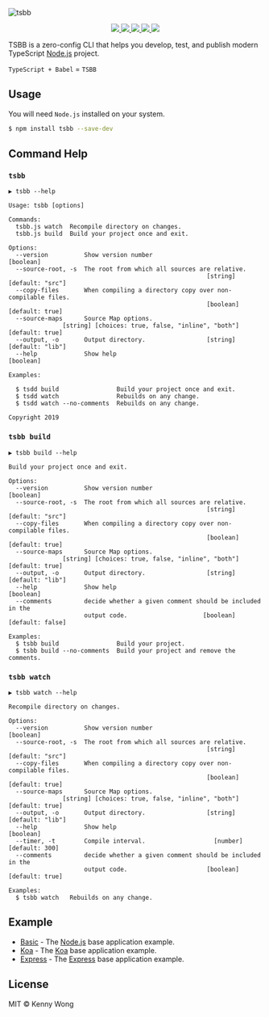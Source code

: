 ![tsbb](https://user-images.githubusercontent.com/1680273/57375829-048d8d80-71d1-11e9-8f8c-b62c7197e96f.png)

<p align="center">
  <a href="https://github.com/jaywcjlove/tsbb/issues">
    <img src="https://badgen.net/github/issues/jaywcjlove/tsbb">
  </a>
  <a href="https://github.com/jaywcjlove/tsbb/network">
    <img src="https://badgen.net/github/forks/jaywcjlove/tsbb">
  </a>
  <a href="https://github.com/jaywcjlove/tsbb/stargazers">
    <img src="https://badgen.net/github/stars/jaywcjlove/tsbb">
  </a>
  <a href="https://github.com/jaywcjlove/tsbb/releases">
    <img src="https://badgen.net/github/release/jaywcjlove/tsbb">
  </a>
  <a href="https://www.npmjs.com/package/tsbb">
    <img src="https://badgen.net/npm/v/tsbb">
  </a>
</p>

TSBB is a zero-config CLI that helps you develop, test, and publish modern TypeScript [Node.js](https://nodejs.org/en/) project.

`TypeScript + Babel` = `TSBB`

## Usage

You will need `Node.js` installed on your system.

```bash
$ npm install tsbb --save-dev
```

## Command Help

### `tsbb`

```shell
▶ tsbb --help

Usage: tsbb [options]

Commands:
  tsbb.js watch  Recompile directory on changes.
  tsbb.js build  Build your project once and exit.

Options:
  --version          Show version number                               [boolean]
  --source-root, -s  The root from which all sources are relative.
                                                       [string] [default: "src"]
  --copy-files       When compiling a directory copy over non-compilable files.
                                                       [boolean] [default: true]
  --source-maps      Source Map options.
               [string] [choices: true, false, "inline", "both"] [default: true]
  --output, -o       Output directory.                 [string] [default: "lib"]
  --help             Show help                                         [boolean]

Examples:

  $ tsdd build                Build your project once and exit.
  $ tsdd watch                Rebuilds on any change.
  $ tsdd watch --no-comments  Rebuilds on any change.

Copyright 2019
```

### `tsbb build`

```shell
▶ tsbb build --help

Build your project once and exit.

Options:
  --version          Show version number                               [boolean]
  --source-root, -s  The root from which all sources are relative.
                                                       [string] [default: "src"]
  --copy-files       When compiling a directory copy over non-compilable files.
                                                       [boolean] [default: true]
  --source-maps      Source Map options.
               [string] [choices: true, false, "inline", "both"] [default: true]
  --output, -o       Output directory.                 [string] [default: "lib"]
  --help             Show help                                         [boolean]
  --comments         decide whether a given comment should be included in the
                     output code.                     [boolean] [default: false]

Examples:
  $ tsbb build                Build your project.
  $ tsbb build --no-comments  Build your project and remove the comments.
```

### `tsbb watch`

```
▶ tsbb watch --help

Recompile directory on changes.

Options:
  --version          Show version number                               [boolean]
  --source-root, -s  The root from which all sources are relative.
                                                       [string] [default: "src"]
  --copy-files       When compiling a directory copy over non-compilable files.
                                                       [boolean] [default: true]
  --source-maps      Source Map options.
               [string] [choices: true, false, "inline", "both"] [default: true]
  --output, -o       Output directory.                 [string] [default: "lib"]
  --help             Show help                                         [boolean]
  --timer, -t        Compile interval.                   [number] [default: 300]
  --comments         decide whether a given comment should be included in the
                     output code.                      [boolean] [default: true]

Examples:
  $ tsbb watch   Rebuilds on any change.
```

## Example

- [Basic](example/basic) - The [Node.js](https://nodejs.org/en/) base application example.
- [Koa](example/koa) - The [Koa](https://koajs.com/) base application example.
- [Express](example/express) - The [Express](https://expressjs.com/) base application example.

## License

MIT © Kenny Wong